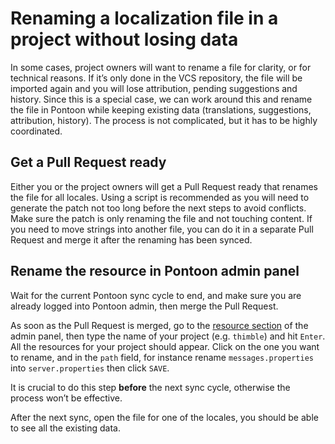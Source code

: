 # Renaming a localization file in a project without losing data

In some cases, project owners will want to rename a file for clarity, or for technical reasons. If it’s only done in the VCS repository, the file will be imported again and you will lose attribution, pending suggestions and history. Since this is a special case, we can work around this and rename the file in Pontoon while keeping existing data (translations, suggestions, attribution, history). The process is not complicated, but it has to be highly coordinated.

## Get a Pull Request ready

Either you or the project owners will get a Pull Request ready that renames the file for all locales. Using a script is recommended as you will need to generate the patch not too long before the next steps to avoid conflicts. Make sure the patch is only renaming the file and not touching content. If you need to move strings into another file, you can do it in a separate Pull Request and merge it after the renaming has been synced.

## Rename the resource in Pontoon admin panel

Wait for the current Pontoon sync cycle to end, and make sure you are already logged into Pontoon admin, then merge the Pull Request.

As soon as the Pull Request is merged, go to the [resource section](https://pontoon.mozilla.org/a/base/resource/) of the admin panel, then type the name of your project (e.g. `thimble`) and hit `Enter`. All the resources for your project should appear. Click on the one you want to rename, and in the `path` field, for instance rename `messages.properties` into `server.properties` then click `SAVE`.

It is crucial to do this step **before** the next sync cycle, otherwise the process won’t be effective.

After the next sync, open the file for one of the locales, you should be able to see all the existing data.
